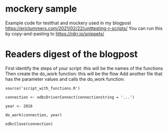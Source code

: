 # mockery sample
Example code for testthat and mockery used in my blogpost https://erictummers.com/2021/02/22/unittesting-r-scripts/
You can run this by copy-and-pasting to https://rdrr.io/snippets/

# Readers digest of the blogpost
First identify the steps of your script: this will be the names of the functions
Then create the do_work function: this will be the flow
Add another file that has the parameter values and calls the do_work function:


`source('script_with_functions.R')`

`connection <- odbcDriverConnect(connectionstring = '...')`

`year <- 2016`

`do_work(connection, year)`

`odbcClose(connection)`
